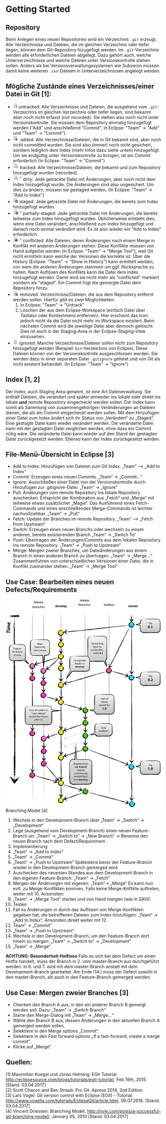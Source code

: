 # Getting Started

## Repository
Beim Anlegen eines neuen Repositories wird ein Verzeichnis `.git` erzeugt. Alle Verzeichnisse und Dateien, die im gleichen Verzeichnis oder 
tiefer liegen, können dem Git-Repository hizugefügt werden. Im `.git`-Verzeichnis werden alle erforderlichen Dateien abgelegt. Dazu gehört 
auch, welche Unterverzeichnisse und welche Dateien unter Versionskontrolle stehen sollen. Anders als bei Versionsverwaltungssystemen wie 
Subveron müssen damit keine weiteren `.svn`-Dateien in Unterverzeichnissen angelegt werden.

## Mögliche Zustände eines Verzeichnisses/einer Datei in Git [1]:
* ![untracked](untracked.png) untracked: 
Alle Verzeichnisse und Dateien, die ausgehend vom `.git`-Verzeichnis im gleichen Verzeichnis oder tiefer liegen, sind bekannt 
aber noch nicht erfasst (not recorded). Sie stehen also noch nicht unter Versionskontrolle. Sie müssen dem Repository einmalig hinzugefügt 
werden ("Add" und anschließend "Commit", in Eclipse: "Team" -> "Add" und "Team" -> "Commit").
* ![added](added.png) added: 
Alle Verzeichnisse/Dateien, die in Git bekannt sind, aber noch nicht committed wurden. Sie sind also (immer) noch nicht gesichert, 
sondern lediglich dem Index (mehr Infos dazu siehe unten) hinzugefügt. Um sie endgültig unter Versionskontrolle zu bringen, ist ein Commit 
erforderlich (In Eclipse: "Team" -> "Commit")
* ![tracked](tracked.png) tracked: 
Alle Verzeichnisse/Dateien, die bekannt und zum Repository hinzugefügt wurden (recorded).
* ![dirty](dirty.png) dirty: 
Jede getrackte Datei mit Änderungen, aber noch nicht dem Index hinzugefügt wurde. Die Änderungen sind also ungesichert. Um dies 
zu ändern, müssen sie gestaged werden. (In Eclipse: "Team" -> "Add to Index")
* ![staged](staged.png) staged: 
Jede getrackte Datei mit Änderungen, die bereits zum Index hinzugefügt wurden.
* ![partially-staged](partiallyStaged.png) partially-staged: 
Jede getrackte Datei mit Änderungen, die bereits teilweise zum Index hinzugefügt wurden. Üblicherweise entsteht dies, 
wenn eine Datei verändert, anschließend zum Index hinzugefügt und danach noch einmal verändert wird. Es ist also wieder ein "Add to Index" 
erforderlich.
* ![conflicted](conflicted.png) conflicted: 
Alle Dateien, deren Änderungen nach einem Merge in Konflikt mit anderen Änderungen stehen. Diese Konflikte müssen von Hand 
aufgelöst werden (in Eclipse: "Team" -> "Merge Tool"), weil Git nicht ermitteln kann welche der Versionen die korrekte ist. Über die 
History (Eclipse: "Team" -> "Show in History") kann ermittelt werden, von wem die anderen Änderungen stammen um ggf. Rücksprache zu halten. 
Nach Auflösen des Konflikts kann die Datei dem Index hinzugefügt werden. Damit wird sie nicht mehr als "conflicted" markiert sondern als 
"staged". Ein Commit fügt die gemergte Datei dem Repository hinzu.
* ![removed](removed.png) removed:
Verzeichnisse/Dateien, die aus dem Repository entfernt werden sollen. Hierfür gibt es zwei Möglichkeiten: 
   1. In Eclipse: "Team" -> "Untrack" 
   2. Löschen der aus dem Eclipse-Workspace (einfach Datei über Tastatur oder Kontextmenü entfernen). Hier erscheint das Icon jedoch nicht da die Datei nicht mehr im Workspace existiert. Beim nächsten Commit wird die jeweilige Datei aber dennoch gelöscht. Dies ist auch in der Staging-Area in der Eclipse-Staging-View einzusehen.
* ![ignored](ignored.png) ignored: 
Manche Verzeichnisse/Dateien sollen nicht zum Repository hinzugefügt werden (Beispiel: `bin`-Verzeichnis von Eclipse). Diese 
Dateien können von der Versionskontrolle ausgeschlossen werden. Sie werden dazu in einer separaten Datei `.gitignore` gelistet und von Git 
als nicht existent behandelt. (In Eclipse: "Team" -> "Ignore")

## Index [1, 2]
Der Index, auch Staging Area genannt, ist eine Art Dateiverwaltung. Sie enthält Dateien, die verändert und später entweder ins lokale oder 
direkt ins lokale **und** remote Repository eingecheckt werden sollen. Der Index kann somit als Sammlung von zusammengehörigen 
Veränderungen an Dateien dienen, die als ein Commit eingecheckt werden sollen. 
Mit dem Hinzufügen einer Datei zum Index ändert sich ihr Status von „Verändert“ zu „Staged“. Eine gestagte Datei kann wieder verändert 
werden. Die veränderte Datei kann mit der gestagten Datei verglichen werden, ohne dass ein Commit nötig wäre. Die veränderte Datei kann 
wieder auf den Stand der gestagten Datei zurückgesetzt werden. Ebenso kann der Index zurückgesetzt werden.

## File-Menü-Übersicht in Eclipse [3]
* Add to Index:
Hinzufügen von Dateien zum Git Index.
„Team“ –> „Add to Index“
* Commit:
Erzeugen eines neuen Commits.
„Team“ -> „Commit...“
* Ignore:
Ausschließen einer Datei von der Versionskontrolle durch Hinzufügen zur .gitignore-Datei.
„Team“ -> „Ignore“
* Pull:
Änderungen vom remote Repository ins lokale Repository auschecken. Entspricht der Kombination aus „Fetch“ und „Merge“ mit teilweise etwas zusätzlicher „Magie“. Das Ausführend eines Fetch-Commands und eines anschließendes Merge-Commands ist leichter nachvollziehbar.
„Team“ -> „Pull“
* Fetch:
Update der Branches im remote Repository.
„Team“ –> „Fetch from Upstream“
* Switch:
Erzeugen eines neuen Branchs oder wechseln zu einem anderen, bereits existierenden Branch
„Team“ -> „Switch To“
* Push:
Übertragen der Änderungen/Commits aus dem lokalen Repository ins remote Repository.
„Team“ -> „Push to Upstream“
* Merge:
Mergen zweier Branches, um Dateiänderungen aus einem Branch in einen anderen Branch zu übertragen.
„Team“ -> „Merge...“
Zusammenführen von unterschiedlichen Versionen einer Datei, die in Konflikt zueinander stehen.
„Team“ -> „Merge Tool“

## Use Case: Bearbeiten eines neuen Defects/Requirements
![Branching Model [4]](gitflow.gif)
Branching Model [4]

1.	Wechsle in den Development-Branch über „Team“ -> „Switch“ -> „Development“
2.	Lege (ausgehend vom Development-Branch) einen neuen Feature-Branch an: „Team“ -> „Switch to“ -> „New Branch“ -> Benenne den neuen Branch nach dem Defect/Requirement.
3.	Implementierung
4.	„Team“ -> „Add to index“
5.	„Team“ -> „Commit“
6.	„Team“ -> „Push to Upstream“
Spätestens bevor der Feature-Branch wieder in den Development-Branch gemerged wird:
7.	Auschecken des neuesten Standes aus dem Development-Branch in den eigenen Feature-Branch: „Team“ -> „Fetch“ 
8.	Mergen der Änderungen mit eigenen: „Team“-> „Merge“
Es kann nun evtl. zu Merge-Konflikten kommen. Falls keine Merge-Knflikte auftreten, weiter mit 10. Ansonsten:
9.	„Team“ -> „Merge Tool“ starten und von Hand mergen (wie in SAVI).
10.	Testen
11.	Fall es Änderungen in durch das Auflösen von Merge-Konflikten gegeben hat, die betroffenen Dateien zum Index hinzufügen: „Team“ -> „Add to Index“. Ansonsten direkt weiter mit 12. 
12.	Team“ -> „Commit“
13.	„Team“ -> „Push to Upstream“
14.	Wechsle in den Development-Branch, um den Feature-Branch dort hinein zu mergen: „Team“ -> „Switch to“ -> „Development“
15.	„Team“ -> „Merge“.

**ACHTUNG: Besonderheit Hotfixes**
Falls es sich bei dem Defect um einen Hotfix handelt, muss der Branch in 2. vom master-Branch aus durchgeführt werden. In 6. und 7. wird mit dem master-Branch anstatt mit dem Development-Branch gearbeitet. Am Ende (14.) muss der Defect sowohl in den master-Branch, als auch in den Feature-Branch gemerged werden.

## Use Case: Mergen zweier Branches [3]
*	Checken den Branch A aus, in den ein anderer Branch B gemergt werden soll. Dazu: „Team“ -> „Switch Branch“
*	Starte den Merge-Dialog mit „Team“ -> „Merge...“
*	Wähle den Branch B aus, dessen Änderungen in den aktuellen Branch A gemerged werden sollen.
*	Selektiere in den Merge options „Commit“.
*	Selektiere in den Fast forward options „If a fast-forward, create a merge commit“.
*	Klicke auf „Merge“.



## Quellen:
   [1] Maximilian Koegel und Jonas Helming: EGit Tutorial. http://eclipsesource.com/blogs/tutorials/egit-tutorial/. Feb 19th, 2015. 
[Stand: 03.04.2017]   
   [2] Scott Chacon and Ben Straub: Pro Git. Apress 2014, 2nd Edition.   
   [3] Lars Vogel: Git version control with Eclipse (EGit) - Tutorial. http://www.vogella.com/tutorials/EclipseGit/article.html. 06.07.2016. 
[Stand: 03.04.2017]   
   [4] Vincent Driessen: Branching Model. http://nvie.com/posts/a-successful-git-branching-model/. January 05, 2010 [Stand: 03.04.2017]   
